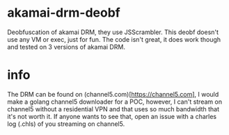 # akamai-drm-deobf
Deobfuscation of akamai DRM, they use JSScrambler. This deobf doesn't use any VM or exec, just for fun. The code isn't great, it does work though and tested on 3 versions of akamai DRM.

# info
The DRM can be found on (channel5.com)[https://channel5.com], I would make a golang channel5 downloader for a POC, however, I can't stream on channel5 without a residential VPN and that uses so much bandwidth that it's not worth it. If anyone wants to see that, open an issue with a charles log (.chls) of you streaming on channel5.
